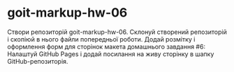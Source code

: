 # goit-markup-hw-06
Cтвори репозиторій goit-markup-hw-06. Склонуй створений репозиторій і скопіюй в нього файли попередньої роботи. Додай розмітку і оформлення форм для сторінок макета домашнього завдання #6: Налаштуй GitHub Pages і додай посилання на живу сторінку в шапку GitHub-репозиторія.
